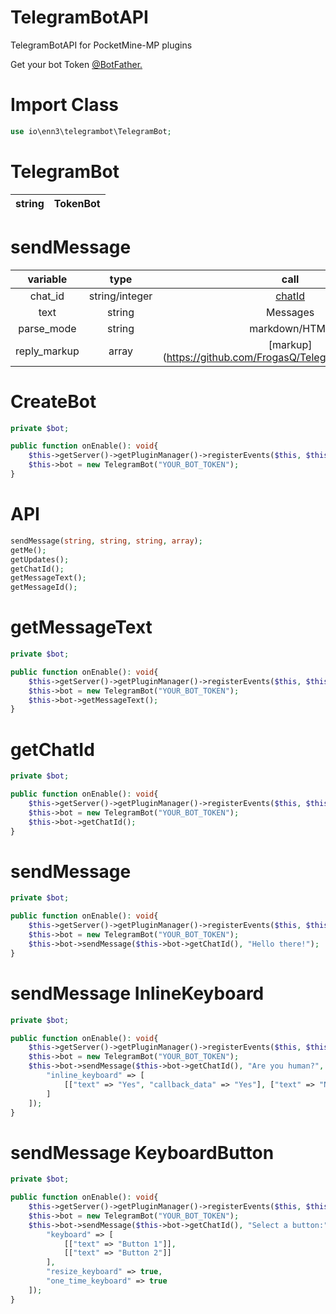 # TelegramBotAPI
TelegramBotAPI for PocketMine-MP plugins

Get your bot Token [@BotFather.](https://t.me/BotFather)

# Import Class
```php
use io\enn3\telegrambot\TelegramBot;
```

# TelegramBot
| string | TokenBot |
|:------:|:------:|
# sendMessage
| variable | type | call |
|:------:|:------:|:------:|
| chat_id | string/integer | [chatId](https://github.com/FrogasQ/TelegramBotAPI#getchatid) |
| text | string | Messages |
| parse_mode | string | markdown/HTML |
| reply_markup | array | [markup](https://github.com/FrogasQ/TelegramBotAPI#markup |

# CreateBot
```php
private $bot;

public function onEnable(): void{
    $this->getServer()->getPluginManager()->registerEvents($this, $this);
    $this->bot = new TelegramBot("YOUR_BOT_TOKEN");
}
```

# API
```php
sendMessage(string, string, string, array);
getMe();
getUpdates();
getChatId();
getMessageText();
getMessageId();
```

# getMessageText
```php
private $bot;

public function onEnable(): void{
    $this->getServer()->getPluginManager()->registerEvents($this, $this);
    $this->bot = new TelegramBot("YOUR_BOT_TOKEN");
    $this->bot->getMessageText();
}
```

# getChatId
```php
private $bot;

public function onEnable(): void{
    $this->getServer()->getPluginManager()->registerEvents($this, $this);
    $this->bot = new TelegramBot("YOUR_BOT_TOKEN");
    $this->bot->getChatId();
}
```

# sendMessage
```php
private $bot;

public function onEnable(): void{
    $this->getServer()->getPluginManager()->registerEvents($this, $this);
    $this->bot = new TelegramBot("YOUR_BOT_TOKEN");
    $this->bot->sendMessage($this->bot->getChatId(), "Hello there!");
}
```

# sendMessage InlineKeyboard
```php
private $bot;

public function onEnable(): void{
    $this->getServer()->getPluginManager()->registerEvents($this, $this);
    $this->bot = new TelegramBot("YOUR_BOT_TOKEN");
    $this->bot->sendMessage($this->bot->getChatId(), "Are you human?", "markdown", [
        "inline_keyboard" => [
            [["text" => "Yes", "callback_data" => "Yes"], ["text" => "No", "callback_data" => "No"]]
        ]
    ]);
}
```

# sendMessage KeyboardButton
```php
private $bot;

public function onEnable(): void{
    $this->getServer()->getPluginManager()->registerEvents($this, $this);
    $this->bot = new TelegramBot("YOUR_BOT_TOKEN");
    $this->bot->sendMessage($this->bot->getChatId(), "Select a button:", "markdown", [
        "keyboard" => [
            [["text" => "Button 1"]],
            [["text" => "Button 2"]]
        ],
        "resize_keyboard" => true,
        "one_time_keyboard" => true
    ]);
}
```
